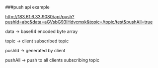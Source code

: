 ###push api example

http://183.61.6.33:9080/api/push?pushId=abc&data=aGVsbG93IHdvcmxk&topic=/topic/test&pushAll=true

data -> base64 encoded byte array

topic -> client subscribed topic

pushId -> generated by client

pushAll -> push to all clients subscribing topic